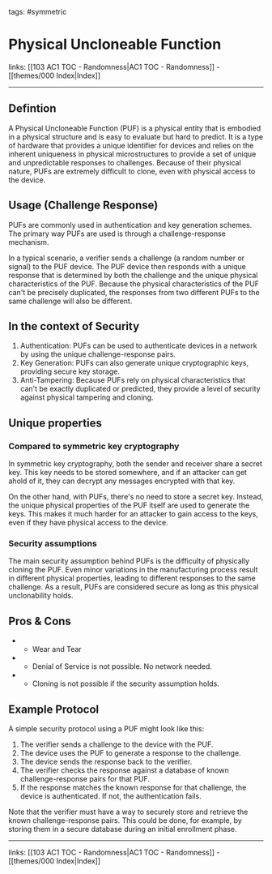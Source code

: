 tags: #symmetric 

# Physical Uncloneable Function

links:  [[103 AC1 TOC - Randomness|AC1 TOC - Randomness]] - [[themes/000 Index|Index]]

---

## Defintion

A Physical Uncloneable Function (PUF) is a physical entity that is embodied in a physical structure and is easy to evaluate but hard to predict. It is a type of hardware that provides a unique identifier for devices and relies on the inherent uniqueness in physical microstructures to provide a set of unique and unpredictable responses to challenges. Because of their physical nature, PUFs are extremely difficult to clone, even with physical access to the device.

## Usage (Challenge Response)

PUFs are commonly used in authentication and key generation schemes. The primary way PUFs are used is through a challenge-response mechanism.

In a typical scenario, a verifier sends a challenge (a random number or signal) to the PUF device. The PUF device then responds with a unique response that is determined by both the challenge and the unique physical characteristics of the PUF. Because the physical characteristics of the PUF can't be precisely duplicated, the responses from two different PUFs to the same challenge will also be different.

## In the context of Security

1. Authentication: PUFs can be used to authenticate devices in a network by using the unique challenge-response pairs.
2. Key Generation: PUFs can also generate unique cryptographic keys, providing secure key storage.
3. Anti-Tampering: Because PUFs rely on physical characteristics that can't be exactly duplicated or predicted, they provide a level of security against physical tampering and cloning.

## Unique properties

### Compared to symmetric key cryptography

In symmetric key cryptography, both the sender and receiver share a secret key. This key needs to be stored somewhere, and if an attacker can get ahold of it, they can decrypt any messages encrypted with that key.

On the other hand, with PUFs, there's no need to store a secret key. Instead, the unique physical properties of the PUF itself are used to generate the keys. This makes it much harder for an attacker to gain access to the keys, even if they have physical access to the device.

### Security assumptions

The main security assumption behind PUFs is the difficulty of physically cloning the PUF. Even minor variations in the manufacturing process result in different physical properties, leading to different responses to the same challenge. As a result, PUFs are considered secure as long as this physical unclonability holds.

## Pros & Cons

* - Wear and Tear 
* + Denial of Service is not possible. No network needed.
* + Cloning is not possible if the security assumption holds.

## Example Protocol

A simple security protocol using a PUF might look like this:

1. The verifier sends a challenge to the device with the PUF.
2. The device uses the PUF to generate a response to the challenge.
3. The device sends the response back to the verifier.
4. The verifier checks the response against a database of known challenge-response pairs for that PUF.
5. If the response matches the known response for that challenge, the device is authenticated. If not, the authentication fails.

Note that the verifier must have a way to securely store and retrieve the known challenge-response pairs. This could be done, for example, by storing them in a secure database during an initial enrollment phase.

---
links:  [[103 AC1 TOC - Randomness|AC1 TOC - Randomness]] - [[themes/000 Index|Index]]
